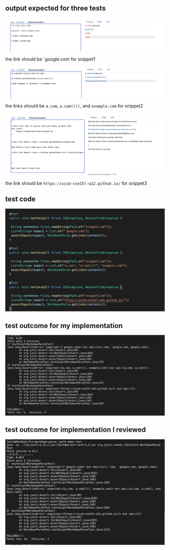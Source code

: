 ## output expected for three tests

![image](s1.png)

the link should be `google.com for snippet1


![image](s2.png)

the links should be `a.com`, `a.com(())`, and `example.com` for snippet2


![image](s3.png)

the link should be  `https://ucsd-cse15l-w22.github.io/` for snippet3


## test code 

![image](testCdoe.png)


## test outcome for my implementation

![image](testResult1.png)


## test outcome for implementation I reviewed

![image](testResult2.png)
